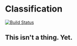 # Classification

[![Build Status](https://secure.travis-ci.org/kerinin/pest.png)](http://travis-ci.org/kerinin/classification)

## This isn't a thing.  Yet.
